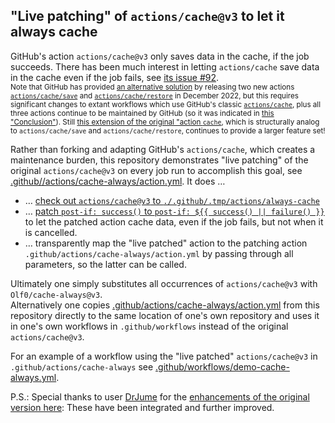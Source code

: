 ## "Live patching" of `actions/cache@v3` to let it always cache

GitHub's action `actions/cache@v3` only saves data in the cache, if the job succeeds.  There has been much interest in letting `actions/cache` save data in the cache even if the job fails, see [its issue \#92](https://github.com/actions/cache/issues/92).<br />
<sub>Note that GitHub has provided [an alternative solution](https://github.com/actions/cache/discussions/1020) by releasing two new actions [`actions/cache/save`](https://github.com/actions/cache/tree/main/save) and [`actions/cache/restore`](https://github.com/actions/cache/tree/main/restore) in December 2022, but this requires significant changes to extant workflows which use GitHub's classic [`actions/cache`](https://github.com/actions/cache), plus all three actions continue to be maintained by GitHub (so it was indicated in [this "Conclusion"](https://github.com/actions/cache/discussions/1020#discussion-4635717)).  Still [this extension of the original "action `cache`](https://github.com/MartijnHols/actions-cache), which is structurally analog to `actions/cache/save` and `actions/cache/restore`, continues to provide a larger feature set!</sub>

Rather than forking and adapting GitHub's `actions/cache`, which creates a maintenance burden, this repository demonstrates "live patching" of the original `actions/cache@v3` on every job run to accomplish this goal, see [.github//actions/cache-always/action.yml](https://github.com/Olf0/cache-always/blob/main/.github/actions/cache-always/action.yml).  It does …

- … [check out `actions/cache@v3` to `./.github/.tmp/actions/always-cache`](https://github.com/Olf0/cache-always/blob/main/.github/actions/cache-always/action.yml#L27-L32)
- … [patch `post-if: success()` to `post-if: ${{ success() || failure() }}`](https://github.com/Olf0/cache-always/blob/main/.github/actions/cache-always/action.yml#L34-L35) to let the patched action cache data, even if the job fails, but not when it is cancelled.
- … transparently map the "live patched" action to the patching action `.github/actions/cache-always/action.yml` by passing through all parameters, so the latter can be called.

Ultimately one simply substitutes all occurrences of `actions/cache@v3` with  `Olf0/cache-always@v3`.<br />
Alternatively one copies [.github/actions/cache-always/action.yml](https://github.com/Olf0/cache-always/blob/main/.github/actions/cache-always.yml) from this repository directly to the same location of one's own repository and uses it in one's own workflows in `.github/workflows` instead of the original `actions/cache@v3`.

For an example of a workflow using the "live patched" `actions/cache@v3` in `.github/actions/cache-always` see [.github/workflows/demo-cache-always.yml](https://github.com/Olf0/cache-always/blob/main/.github/workflows/demo-cache-always.yml).

P.S.: Special thanks to user [DrJume](https://github.com/DrJume) for the [enhancements of the original version here](https://github.com/actions/cache/issues/92#issuecomment-1263067512): These have been integrated and further improved.

